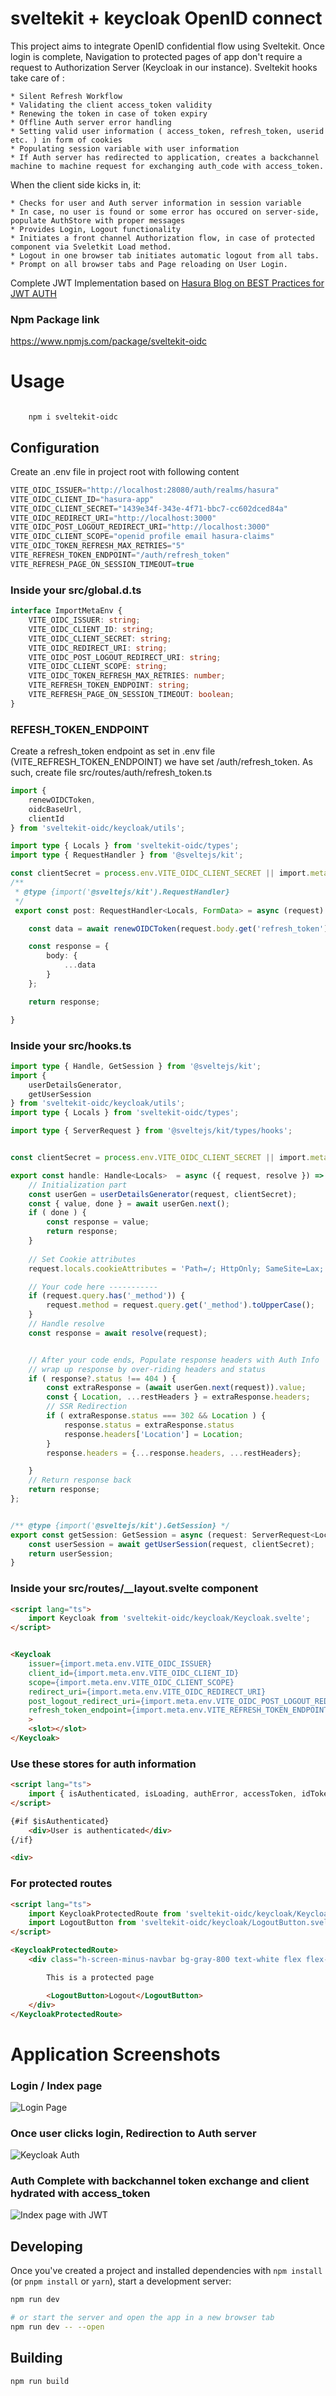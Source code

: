 # sveltekit + keycloak OpenID connect
This project aims to integrate OpenID confidential flow using Sveltekit. Once login is complete, Navigation to protected pages of app don't require a request to Authorization Server (Keycloak in our instance). Sveltekit hooks take care of :

    * Silent Refresh Workflow
    * Validating the client access_token validity
    * Renewing the token in case of token expiry 
    * Offline Auth server error handling
    * Setting valid user information ( access_token, refresh_token, userid etc. ) in form of cookies
    * Populating session variable with user information
    * If Auth server has redirected to application, creates a backchannel machine to machine request for exchanging auth_code with access_token.

When the client side kicks in, it: 

    * Checks for user and Auth server information in session variable
    * In case, no user is found or some error has occured on server-side, populate AuthStore with proper messages
    * Provides Login, Logout functionality
    * Initiates a front channel Authorization flow, in case of protected component via Sveletkit Load method.
    * Logout in one browser tab initiates automatic logout from all tabs.
    * Prompt on all browser tabs and Page reloading on User Login.

Complete JWT Implementation based on [Hasura Blog on BEST Practices for JWT AUTH](https://hasura.io/blog/best-practices-of-using-jwt-with-graphql/)
### Npm Package link
https://www.npmjs.com/package/sveltekit-oidc
# Usage

<code>
    npm i sveltekit-oidc
</code>


##
## Configuration
Create an .env file in project root with following content

```ts
VITE_OIDC_ISSUER="http://localhost:28080/auth/realms/hasura"
VITE_OIDC_CLIENT_ID="hasura-app"
VITE_OIDC_CLIENT_SECRET="1439e34f-343e-4f71-bbc7-cc602dced84a"
VITE_OIDC_REDIRECT_URI="http://localhost:3000"
VITE_OIDC_POST_LOGOUT_REDIRECT_URI="http://localhost:3000"
VITE_OIDC_CLIENT_SCOPE="openid profile email hasura-claims"
VITE_OIDC_TOKEN_REFRESH_MAX_RETRIES="5"
VITE_REFRESH_TOKEN_ENDPOINT="/auth/refresh_token"
VITE_REFRESH_PAGE_ON_SESSION_TIMEOUT=true
```

### Inside your src/global.d.ts

```ts
interface ImportMetaEnv {
    VITE_OIDC_ISSUER: string;
    VITE_OIDC_CLIENT_ID: string;
    VITE_OIDC_CLIENT_SECRET: string;
    VITE_OIDC_REDIRECT_URI: string;
    VITE_OIDC_POST_LOGOUT_REDIRECT_URI: string;
    VITE_OIDC_CLIENT_SCOPE: string;
    VITE_OIDC_TOKEN_REFRESH_MAX_RETRIES: number;
    VITE_REFRESH_TOKEN_ENDPOINT: string;
    VITE_REFRESH_PAGE_ON_SESSION_TIMEOUT: boolean;
}
```
### REFESH_TOKEN_ENDPOINT
Create a refresh_token endpoint as set in .env file (VITE_REFRESH_TOKEN_ENDPOINT) we have set /auth/refresh_token.
As such, create file src/routes/auth/refresh_token.ts 
```ts
import {
    renewOIDCToken,
    oidcBaseUrl,
    clientId
} from 'sveltekit-oidc/keycloak/utils';

import type { Locals } from 'sveltekit-oidc/types';
import type { RequestHandler } from '@sveltejs/kit';

const clientSecret = process.env.VITE_OIDC_CLIENT_SECRET || import.meta.env.VITE_OIDC_CLIENT_SECRET;
/**
 * @type {import('@sveltejs/kit').RequestHandler}
 */
 export const post: RequestHandler<Locals, FormData> = async (request) => {

	const data = await renewOIDCToken(request.body.get('refresh_token'), oidcBaseUrl, clientId, clientSecret);

    const response = {
		body: {
            ...data
        }
	};

    return response;

}
```
### Inside your src/hooks.ts
```ts
import type { Handle, GetSession } from '@sveltejs/kit';
import { 
    userDetailsGenerator,
    getUserSession
} from 'sveltekit-oidc/keycloak/utils';
import type { Locals } from 'sveltekit-oidc/types';

import type { ServerRequest } from '@sveltejs/kit/types/hooks';


const clientSecret = process.env.VITE_OIDC_CLIENT_SECRET || import.meta.env.VITE_OIDC_CLIENT_SECRET;

export const handle: Handle<Locals>  = async ({ request, resolve }) => {
	// Initialization part
	const userGen = userDetailsGenerator(request, clientSecret);
	const { value, done } = await userGen.next();
	if ( done ) {
		const response = value;
		return response;
	}
	
	// Set Cookie attributes
	request.locals.cookieAttributes = 'Path=/; HttpOnly; SameSite=Lax;';

	// Your code here -----------
	if (request.query.has('_method')) {
		request.method = request.query.get('_method').toUpperCase();
	}
	// Handle resolve
	const response = await resolve(request);


	// After your code ends, Populate response headers with Auth Info
	// wrap up response by over-riding headers and status
    if ( response?.status !== 404 ) {
		const extraResponse = (await userGen.next(request)).value;
		const { Location, ...restHeaders } = extraResponse.headers;
		// SSR Redirection
		if ( extraResponse.status === 302 && Location ) {
			response.status = extraResponse.status
			response.headers['Location'] = Location;
		}
		response.headers = {...response.headers, ...restHeaders};

	}
	// Return response back
	return response;
};


/** @type {import('@sveltejs/kit').GetSession} */
export const getSession: GetSession = async (request: ServerRequest<Locals>) => {
	const userSession = await getUserSession(request, clientSecret);	
	return userSession;
}
```

### Inside your src/routes/__layout.svelte component
```html
<script lang="ts">
    import Keycloak from 'sveltekit-oidc/keycloak/Keycloak.svelte';
</script>


<Keycloak
    issuer={import.meta.env.VITE_OIDC_ISSUER}
    client_id={import.meta.env.VITE_OIDC_CLIENT_ID}
    scope={import.meta.env.VITE_OIDC_CLIENT_SCOPE}
    redirect_uri={import.meta.env.VITE_OIDC_REDIRECT_URI}
    post_logout_redirect_uri={import.meta.env.VITE_OIDC_POST_LOGOUT_REDIRECT_URI}
    refresh_token_endpoint={import.meta.env.VITE_REFRESH_TOKEN_ENDPOINT}
    >
    <slot></slot>
</Keycloak>
```
### Use these stores for auth information 
```html
<script lang="ts">
    import { isAuthenticated, isLoading, authError, accessToken, idToken, userInfo, refreshToken } from '$lib/keycloak/Keycloak.svelte';
</script>

{#if $isAuthenticated}
    <div>User is authenticated</div>
{/if}

<div>
```
### For protected routes
```html
<script lang="ts">
    import KeycloakProtectedRoute from 'sveltekit-oidc/keycloak/KeycloakProtectedRoute.svelte';
    import LogoutButton from 'sveltekit-oidc/keycloak/LogoutButton.svelte';
</script>

<KeycloakProtectedRoute>
    <div class="h-screen-minus-navbar bg-gray-800 text-white flex flex-col justify-center items-center w-full">

        This is a protected page

        <LogoutButton>Logout</LogoutButton>
    </div>
</KeycloakProtectedRoute>
```
# Application Screenshots

### Login / Index page 
![Login Page](https://github.com/tushar10sh/sveltekit-oidc/blob/main/docs/Login_page.png?raw=true)

### Once user clicks login, Redirection to Auth server
![Keycloak Auth](https://github.com/tushar10sh/sveltekit-oidc/blob/main/docs/keycloak_redirect_page.png?raw=true)

### Auth Complete with backchannel token exchange and client hydrated with access_token
![Index page with JWT](https://github.com/tushar10sh/sveltekit-oidc/blob/main/docs/Index_page_with_token.png?raw=true)

## Developing

Once you've created a project and installed dependencies with `npm install` (or `pnpm install` or `yarn`), start a development server:

```bash
npm run dev

# or start the server and open the app in a new browser tab
npm run dev -- --open
```

## Building

```bash
npm run build
```